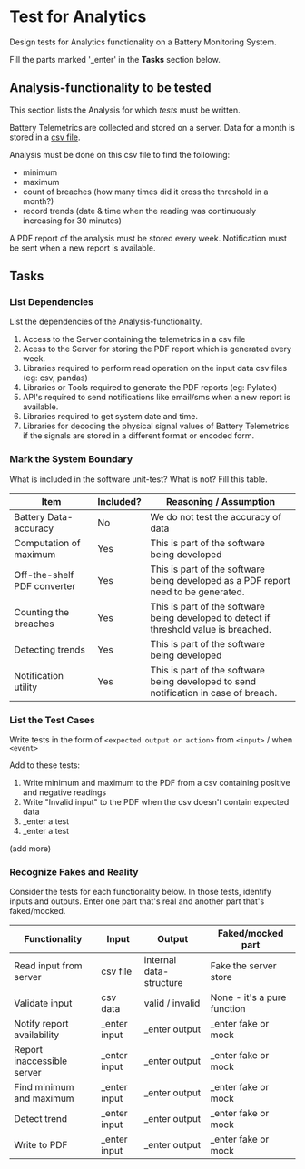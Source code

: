 # Test for Analytics

Design tests for Analytics functionality on a Battery Monitoring System.

Fill the parts marked '_enter' in the **Tasks** section below.

## Analysis-functionality to be tested

This section lists the Analysis for which _tests_ must be written.

Battery Telemetrics are collected and stored on a server.
Data for a month is stored in a [csv file](https://en.wikipedia.org/wiki/Comma-separated_values).

Analysis must be done on this csv file to find the following:
- minimum
- maximum
- count of breaches (how many times did it cross the threshold in a month?)
- record trends (date & time when the reading was continuously increasing for 30 minutes)

A PDF report of the analysis must be stored every week.
Notification must be sent when a new report is available.

## Tasks

### List Dependencies

List the dependencies of the Analysis-functionality.

1. Access to the Server containing the telemetrics in a csv file
2. Acess to the Server for storing the PDF report which is generated every week.
3. Libraries required to perform read operation on the input data csv files (eg: csv, pandas)
4. Libraries or Tools required to generate the PDF reports (eg: Pylatex)
5. API's required to send notifications like email/sms when a new report is available.
6. Libraries required to get system date and time.
7. Libraries for decoding the physical signal values of Battery Telemetrics if the signals are stored in a different format or encoded form.


### Mark the System Boundary

What is included in the software unit-test? What is not? Fill this table.

| Item                      | Included?     | Reasoning / Assumption
|---------------------------|---------------|---
Battery Data-accuracy       | No            | We do not test the accuracy of data
Computation of maximum      | Yes           | This is part of the software being developed
Off-the-shelf PDF converter | Yes           | This is part of the software being developed as a PDF report need to be generated.
Counting the breaches       | Yes           | This is part of the software being developed to detect if threshold value is breached.
Detecting trends            | Yes           | This is part of the software being developed
Notification utility        | Yes           | This is part of the software being developed to send notification in case of breach.

### List the Test Cases

Write tests in the form of `<expected output or action>` from `<input>` / when `<event>`

Add to these tests:

1. Write minimum and maximum to the PDF from a csv containing positive and negative readings
1. Write "Invalid input" to the PDF when the csv doesn't contain expected data
1. _enter a test
1. _enter a test

(add more)

### Recognize Fakes and Reality

Consider the tests for each functionality below.
In those tests, identify inputs and outputs.
Enter one part that's real and another part that's faked/mocked.

| Functionality            | Input        | Output                      | Faked/mocked part
|--------------------------|--------------|-----------------------------|---
Read input from server     | csv file     | internal data-structure     | Fake the server store
Validate input             | csv data     | valid / invalid             | None - it's a pure function
Notify report availability | _enter input | _enter output               | _enter fake or mock
Report inaccessible server | _enter input | _enter output               | _enter fake or mock
Find minimum and maximum   | _enter input | _enter output               | _enter fake or mock
Detect trend               | _enter input | _enter output               | _enter fake or mock
Write to PDF               | _enter input | _enter output               | _enter fake or mock
